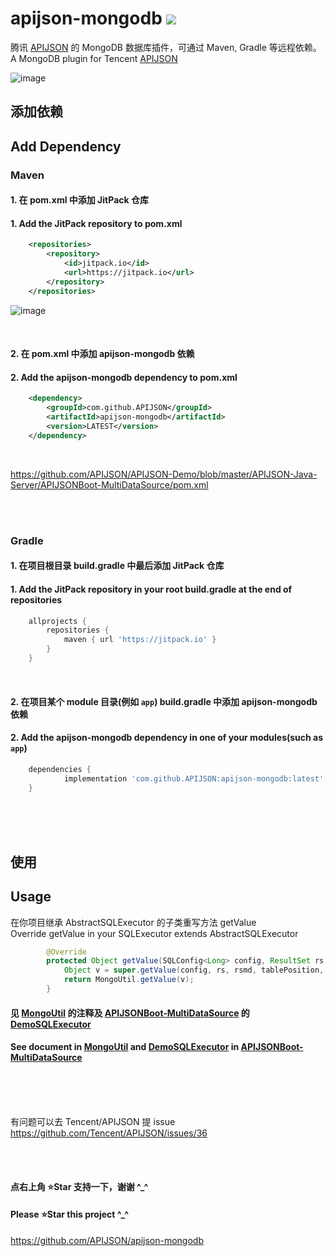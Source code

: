 # apijson-mongodb  [![](https://jitpack.io/v/APIJSON/apijson-mongodb.svg)](https://jitpack.io/#APIJSON/apijson-mongodb)
腾讯 [APIJSON](https://github.com/Tencent/APIJSON) 的 MongoDB 数据库插件，可通过 Maven, Gradle 等远程依赖。<br />
A MongoDB plugin for Tencent [APIJSON](https://github.com/Tencent/APIJSON)

![image](https://github-production-user-asset-6210df.s3.amazonaws.com/5738175/293696252-36406e20-b157-4121-bca7-280491462481.png)

## 添加依赖
## Add Dependency

### Maven
#### 1. 在 pom.xml 中添加 JitPack 仓库
#### 1. Add the JitPack repository to pom.xml
```xml
	<repositories>
		<repository>
		    <id>jitpack.io</id>
		    <url>https://jitpack.io</url>
		</repository>
	</repositories>
```

![image](https://user-images.githubusercontent.com/5738175/167261814-d75d8fff-0e64-4534-a840-60ef628a8873.png)

<br />

#### 2. 在 pom.xml 中添加 apijson-mongodb 依赖
#### 2. Add the apijson-mongodb dependency to pom.xml
```xml
	<dependency>
	    <groupId>com.github.APIJSON</groupId>
	    <artifactId>apijson-mongodb</artifactId>
	    <version>LATEST</version>
	</dependency>
```

<br />

https://github.com/APIJSON/APIJSON-Demo/blob/master/APIJSON-Java-Server/APIJSONBoot-MultiDataSource/pom.xml

<br />
<br />

### Gradle
#### 1. 在项目根目录 build.gradle 中最后添加 JitPack 仓库
#### 1. Add the JitPack repository in your root build.gradle at the end of repositories
```gradle
	allprojects {
		repositories {
			maven { url 'https://jitpack.io' }
		}
	}
```
<br />

#### 2. 在项目某个 module 目录(例如 `app`) build.gradle 中添加 apijson-mongodb 依赖
#### 2. Add the apijson-mongodb dependency in one of your modules(such as `app`)
```gradle
	dependencies {
	        implementation 'com.github.APIJSON:apijson-mongodb:latest'
	}
```

<br />
<br />
<br />

## 使用
## Usage

在你项目继承 AbstractSQLExecutor 的子类重写方法 getValue <br/>
Override getValue in your SQLExecutor extends AbstractSQLExecutor
```java
        @Override
        protected Object getValue(SQLConfig<Long> config, ResultSet rs, ResultSetMetaData rsmd, int tablePosition, JSONObject table, int columnIndex, String lable, Map<String, JSONObject> childMap) throws Exception {
            Object v = super.getValue(config, rs, rsmd, tablePosition, table, columnIndex, lable, childMap);
            return MongoUtil.getValue(v);
        }
```

#### 见 [MongoUtil](/src/main/java/apijson/mongodb/MongoUtil.java) 的注释及 [APIJSONBoot-MultiDataSource](https://github.com/APIJSON/APIJSON-Demo/blob/master/APIJSON-Java-Server/APIJSONBoot-MultiDataSource) 的 [DemoSQLExecutor](https://github.com/APIJSON/APIJSON-Demo/blob/master/APIJSON-Java-Server/APIJSONBoot-MultiDataSource/src/main/java/apijson/demo/DemoSQLExecutor.java) <br />

#### See document in [MongoUtil](/src/main/java/apijson/mongodb/MongoUtil.java) and [DemoSQLExecutor](https://github.com/APIJSON/APIJSON-Demo/blob/master/APIJSON-Java-Server/APIJSONBoot-MultiDataSource/src/main/java/apijson/demo/DemoSQLExecutor.java) in [APIJSONBoot-MultiDataSource](https://github.com/APIJSON/APIJSON-Demo/blob/master/APIJSON-Java-Server/APIJSONBoot-MultiDataSource)

<br />
<br />
<br />

有问题可以去 Tencent/APIJSON 提 issue <br />
https://github.com/Tencent/APIJSON/issues/36

<br /><br />

#### 点右上角 ⭐Star 支持一下，谢谢 ^_^
#### Please ⭐Star this project ^_^
https://github.com/APIJSON/apijson-mongodb
